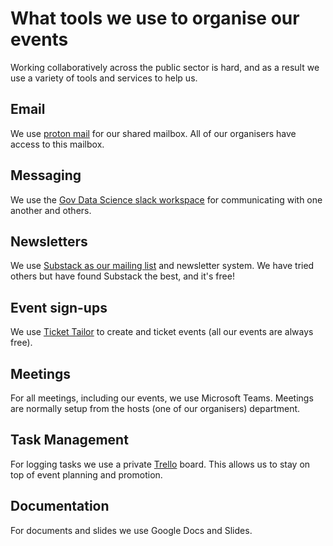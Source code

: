 # What tools we use to organise our events

Working collaboratively across the public sector is hard, and as a result we use a variety of tools and services to help us.

## Email

We use [proton mail](https://proton.me/mail) for our shared mailbox. All of our organisers have access to this mailbox.

## Messaging

We use the [Gov Data Science slack workspace](https://govdatascience.slack.com) for communicating with one another and others.

## Newsletters

We use [Substack as our mailing list](https://xgovdataethics.substack.com/welcome) and newsletter system. We have tried others but have found Substack the best, and it's free!

## Event sign-ups

We use [Ticket Tailor](https://www.tickettailor.com/) to create and ticket events (all our events are always free).

## Meetings

For all meetings, including our events, we use Microsoft Teams. Meetings are normally setup from the hosts (one of our organisers) department.

## Task Management

For logging tasks we use a private [Trello](https://trello.com/) board. This allows us to stay on top of event planning and promotion.

## Documentation

For documents and slides we use Google Docs and Slides.
